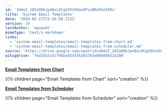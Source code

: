 ```yaml
---
id: '1HdzZ_10IaQ9bJp4QxL9Cg2dVsXUao9FLoNRxH1e3SRs'
title: 'System Email Templates'
date: '2020-02-27T21:26:58.722Z'
version: 39
lastAuthor: 'aquandt'
mimeType: 'text/x-markdown'
links:
  - 'system-email-templates/email-templates-from-chart.md'
  - 'system-email-templates/email-templates-from-scheduler.md'
source: 'https://drive.google.com/open?id=1HdzZ_10IaQ9bJp4QxL9Cg2dVsXUao9FLoNRxH1e3SRs'
wikigdrive: '7bd2b52c5cf9bba91d376203703e860806d2a208'
---
```

[**Email Templates from Chart**](system-email-templates/email-templates-from-chart.md)

{{% children page="Email Templates from Chart" sort="creation" %}}

[**Email Templates from Scheduler**](system-email-templates/email-templates-from-scheduler.md)

{{% children page="Email Templates from Scheduler" sort="creation" %}}
